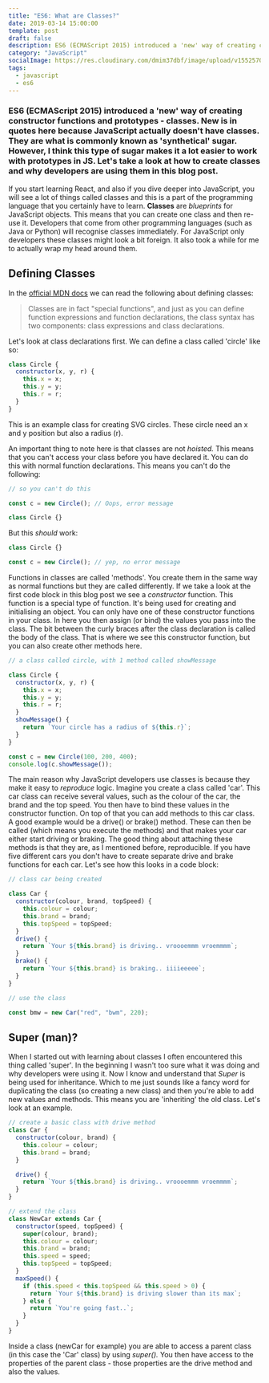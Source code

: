 ```yaml
---
title: "ES6: What are Classes?"
date: 2019-03-14 15:00:00
template: post
draft: false
description: ES6 (ECMAScript 2015) introduced a 'new' way of creating constructor functions and prototypes - classes. In this blog I explain how to create classes and why they're being used.
category: "JavaScript"
socialImage: https://res.cloudinary.com/dmim37dbf/image/upload/v1552570190/classes.png
tags:
  - javascript
  - es6
---
```


### ES6 (ECMAScript 2015) introduced a 'new' way of creating constructor functions and prototypes - classes. New is in quotes here because JavaScript actually doesn't have classes. They are what is commonly known as 'synthetical' sugar. However, I think this type of sugar makes it a lot easier to work with prototypes in JS. Let's take a look at how to create classes and why developers are using them in this blog post.

If you start learning React, and also if you dive deeper into JavaScript, you will see a lot of things called classes and this is a part of the programming language that you certainly have to learn. **Classes** are _blueprints_ for JavaScript objects. This means that you can create one class and then re-use it. Developers that come from other programming languages (such as Java or Python) will recognise classes immediately. For JavaScript only developers these classes might look a bit foreign. It also took a while for me to actually wrap my head around them.

## Defining Classes

In the [official MDN docs](https://developer.mozilla.org/en-US/docs/Web/JavaScript/Reference/Classes) we can read the following about defining classes:

> Classes are in fact "special functions", and just as you can define function expressions and function declarations, the class syntax has two components: class expressions and class declarations.

Let's look at class declarations first. We can define a class called 'circle' like so:

```javascript
class Circle {
  constructor(x, y, r) {
    this.x = x;
    this.y = y;
    this.r = r;
  }
}
```

This is an example class for creating SVG circles. These circle need an x and y position but also a radius (r).

An important thing to note here is that classes are not _hoisted._ This means that you can't access your class before you have declared it. You can do this with normal function declarations. This means you can't do the following:

```javascript
// so you can't do this

const c = new Circle(); // Oops, error message

class Circle {}
```

But this _should_ work:

```javascript
class Circle {}

const c = new Circle(); // yep, no error message
```

Functions in classes are called 'methods'. You create them in the same way as normal functions but they are called differently. If we take a look at the first code block in this blog post we see a _constructor_ function. This function is a special type of function. It's being used for creating and initialising an object. You can only have one of these constructor functions in your class. In here you then assign (or bind) the values you pass into the class. The bit between the curly braces after the class declaration is called the body of the class. That is where we see this constructor function, but you can also create other methods here.

```javascript
// a class called circle, with 1 method called showMessage

class Circle {
  constructor(x, y, r) {
    this.x = x;
    this.y = y;
    this.r = r;
  }
  showMessage() {
    return `Your circle has a radius of ${this.r}`;
  }
}

const c = new Circle(100, 200, 400);
console.log(c.showMessage());
```

The main reason why JavaScript developers use classes is because they make it easy to _reproduce_ logic. Imagine you create a class called 'car'. This car class can receive several values, such as the colour of the car, the brand and the top speed. You then have to bind these values in the constructor function. On top of that you can add methods to this car class. A good example would be a drive() or brake() method. These can then be called (which means you execute the methods) and that makes your car either start driving or braking. The good thing about attaching these methods is that they are, as I mentioned before, reproducible. If you have five different cars you don't have to create separate drive and brake functions for each car. Let's see how this looks in a code block:

```javascript
// class car being created

class Car {
  constructor(colour, brand, topSpeed) {
    this.colour = colour;
    this.brand = brand;
    this.topSpeed = topSpeed;
  }
  drive() {
    return `Your ${this.brand} is driving.. vroooemmm vroemmmm`;
  }
  brake() {
    return `Your ${this.brand} is braking.. iiiieeeee`;
  }
}

// use the class

const bmw = new Car("red", "bwm", 220);
```

## Super (man)?

When I started out with learning about classes I often encountered this thing called 'super'. In the beginning I wasn't too sure what it was doing and why developers were using it. Now I know and understand that _Super_ is being used for inheritance. Which to me just sounds like a fancy word for duplicating the class (so creating a new class) and then you're able to add new values and methods. This means you are 'inheriting' the old class. Let's look at an example.

```javascript
// create a basic class with drive method
class Car {
  constructor(colour, brand) {
    this.colour = colour;
    this.brand = brand;
  }

  drive() {
    return `Your ${this.brand} is driving.. vroooemmm vroemmmm`;
  }
}

// extend the class
class NewCar extends Car {
  constructor(speed, topSpeed) {
    super(colour, brand);
    this.colour = colour;
    this.brand = brand;
    this.speed = speed;
    this.topSpeed = topSpeed;
  }
  maxSpeed() {
    if (this.speed < this.topSpeed && this.speed > 0) {
      return `Your ${this.brand} is driving slower than its max`;
    } else {
      return `You're going fast..`;
    }
  }
}
```

Inside a class (newCar for example) you are able to access a parent class (in this case the 'Car' class) by using _super()._ You then have access to the properties of the parent class - those properties are the drive method and also the values.
